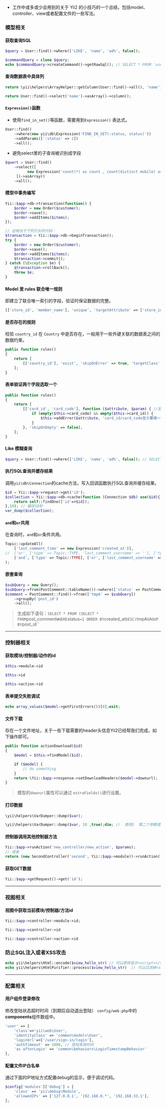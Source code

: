 - 工作中或多或少会用到的关于 Yii2 的小技巧的一个总结，包括model、controller、view或者配置文件的一些写法。

### 模型相关

#### 获取查询SQL

```php
$query = User::find()->where(['LIKE', 'name', 'ad%', false]);

$commandQuery = clone $query;
echo $commandQuery->createCommand()->getRawSql(); // SELECT * FROM `user` WHERE `name` LIKE 'ad%'
```

#### 查询数据表中具体列

```php
return \yii\helpers\ArrayHelper::getColumn(User::find()->all(), 'name');

return User::find()->select('name')->asArray()->column();
```

#### `Expression()`函数

- 使用`find_in_set()`等函数，需要用到`Expression()` 表达式。

```php
User::find()
    ->where(new yii\db\Expression('FIND_IN_SET(:status, status)'))
    ->addParams([':status' => 1])
    ->all();
```

- 避免select里的子查询被识别成字段

```php
$quert = User::find()
	->select([
          new Expression('count(*) as count , count(distinct mobile) as mnumber')
     ])->asArray()
    ->all();
```

#### 模型中事务编写

```php
Yii::$app->db->transaction(function() {
    $order = new Order($customer);
    $order->save();
    $order->addItems($items);
});

// 这相当于下列冗长的代码：
$transaction = Yii::$app->db->beginTransaction();
try {
    $order = new Order($customer);
    $order->save();
    $order->addItems($items);
    $transaction->commit();
} catch (\Exception $e) {
    $transaction->rollBack();
    throw $e;
}
```

#### Model 里 rules 联合唯一规则

即建立了联合唯一索引的字段，验证时保证数据的完整。

```php
[['store_id', 'member_name'], 'unique', 'targetAttribute' => ['store_id', 'member_name'], 'message' => 'The combination of Store ID and Member Name has already been taken.'],
```

#### 是否存在的规则

校验 `country_id` 在 `Country` 中是否存在，一般用于一些外键关联的数据表之间的数据约束。

```php
public function rules()
{
	return [
    	[['country_id'], 'exist', 'skipOnError' => true, 'targetClass' => Country::className(), 'targetAttribute' => ['country_id' => 'id'],'message' => '此{attribute}不存在。'],
    ];
}
```

#### 表单验证两个字段选取一个

```php
public function rules()
{
    return [
        [['card_id', 'card_code'], function ($attribute, $param) { //至少要一个
            if (empty($this->card_code) && empty($this->card_id)) {
                $this->addError($attribute, 'card_id/card_code至少要填一个');
            }
        }, 'skipOnEmpty' => false],
    ];
}
```

#### Like 模糊查询

```php
$query = User::find()->where(['LIKE', 'name', 'ad%', false]); // SELECT * FROM `user` WHERE `name` LIKE 'ad%'
```

#### 执行SQL查询并缓存结果

调用`yii\db\Connection`的cache方法，写入回调函数执行SQL查询并缓存结果。

```php
$id = Yii::$app->request->get('id');
$collection = Yii::$app->db->cache(function (Connection $db) use($id){
	return self::findOne(['id'=>$id]);
},10); // 缓存10秒
var_dump($collection);
```

#### `and`和`or`共用

在查询时，`and`和`or`条件共用。

```php
Topic::updateAll(
    ['last_comment_time' => new Expression('created_at')],
//  ['or', ['type' => Topic::TYPE, 'last_comment_username' => ''], ['type' => Topic::TYPE, 'last_comment_username' => null]]
    ['and', ['type' => Topic::TYPE], ['or', ['last_comment_username' => ''], ['last_comment_username' => null]]]
);
```

#### 嵌套查询

```php
$subQuery = new Query();
$subQuery->from(PostComment::tableName())->where(['status' => PostComment::STATUS_ACTIVE])->orderBy(['created_at' => SORT_DESC]);
$comment = PostComment::find()->from(['tmpA' => $subQuery])
    ->groupBy('post_id')
    ->all();
```

> 生成如下语句：`SELECT * FROM (SELECT * FROM`post_comment`WHERE`status`=1 ORDER BY`created_at`DESC)`tmpA`GROUP BY`post_id``

------

### 控制器相关

#### 获取模块/控制器/动作的id

```php
$this->module->id

$this->id

$this->action->id
```

#### 表单提交失败调试

```php
echo array_values($model->getFirstErrors())[0];exit;
```

#### 文件下载

存在一个文件地址，关于一些下载需要的header头信息Yii2已经帮我们完成，如下操作即可。

```php
public function actionDownload($id)
{
	$model = $this->findModel($id);

  	if ($model) {
  		// do something
  	}
  	return \Yii::$app->response->setDownloadHeaders($model->downurl);
}
```

> 模型的`downurl`属性可以通过 `extraFields()`进行设置。

#### 打印数据

```php
\yii\helpers\VarDumper::dump($var);

\yii\helpers\VarDumper::dump($var, 10 ,true);die; //  使用2  第二个参数是数组的深度  第三个参数是是否显示代码高亮（默认不显示）
```

#### 控制器调用其他控制器方法

```php
Yii::$app->runAction('new_controller/new_action', $params);
// 或者
return (new SecondController('second', Yii::$app->module))->runAction('index', $data);
```

#### 获取GET数据

```php
Yii::$app->getRequest()->get('id');
```

------

### 视图相关

#### 视图中获取当前模块/控制器/方法id

```php
Yii::$app->controller->module->id;

Yii::$app->controller->id

Yii::$app->controller->action->id
```

### 防止SQL注入或者XSS攻击

```php
echo yii\helpers\Html::encode($view_hello_str) // 可以原样显示<script></script>代码,但不解析 
echo yii\helpers\HtmlPurifier::process($view_hello_str)  // 可以过滤掉<script></script>代码 
```

------

### 配置相关

#### 用户组件登录修改

修改登陆状态超时时间（到期后自动退出登陆） `config/web.php`中的**components**组件数组中。

```php
'user' => [
	'class'=>'yii\web\User',
 	'identityClass' => 'common\models\User',
 	'loginUrl'=>['/user/sign-in/login'],
 	'authTimeout' => 1800, // 登陆有效时间
 	'as afterLogin' => 'common\behaviors\LoginTimestampBehavior'
],
```

#### 配置文件IP白名单

通过下面的IP地址方式配置debug的显示，便于调试代码。

```php
$config['modules']['debug'] = [
    'class' => 'yii\debug\Module',
    'allowedIPs' => ['127.0.0.1', '192.168.0.*', '192.168.33.1'],
];
```

